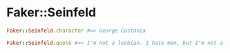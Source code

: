 # Faker::Seinfeld

```ruby
Faker::Seinfeld.character #=> George Costanza

Faker::Seinfeld.quote #=> I'm not a lesbian. I hate men, but I'm not a lesbian

```
